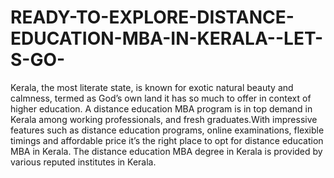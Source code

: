 # READY-TO-EXPLORE-DISTANCE-EDUCATION-MBA-IN-KERALA--LET-S-GO-
Kerala, the most literate state, is known for exotic natural beauty and calmness, termed as God’s own land it has so much to offer in context of higher education. A distance education MBA program is in top demand in Kerala among working professionals, and fresh graduates.With impressive features such as distance education programs, online examinations, flexible timings and affordable price it’s the right place to opt for distance education MBA in Kerala. The distance education MBA degree in Kerala  is provided by various reputed institutes in Kerala.
